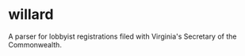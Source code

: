 willard
=======

A parser for lobbyist registrations filed with Virginia's Secretary of the Commonwealth.
